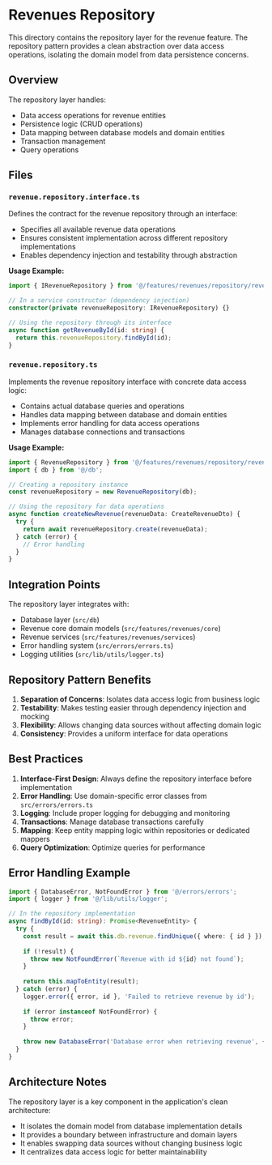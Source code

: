 # Revenues Repository

This directory contains the repository layer for the revenue feature. The repository pattern provides a clean abstraction over data access operations, isolating the domain model from data persistence concerns.

## Overview

The repository layer handles:
- Data access operations for revenue entities
- Persistence logic (CRUD operations)
- Data mapping between database models and domain entities
- Transaction management
- Query operations

## Files

### `revenue.repository.interface.ts`

Defines the contract for the revenue repository through an interface:

- Specifies all available revenue data operations
- Ensures consistent implementation across different repository implementations
- Enables dependency injection and testability through abstraction

**Usage Example:**
```typescript
import { IRevenueRepository } from '@/features/revenues/repository/revenue.repository.interface';

// In a service constructor (dependency injection)
constructor(private revenueRepository: IRevenueRepository) {}

// Using the repository through its interface
async function getRevenueById(id: string) {
  return this.revenueRepository.findById(id);
}
```

### `revenue.repository.ts`

Implements the revenue repository interface with concrete data access logic:

- Contains actual database queries and operations
- Handles data mapping between database and domain entities
- Implements error handling for data access operations
- Manages database connections and transactions

**Usage Example:**
```typescript
import { RevenueRepository } from '@/features/revenues/repository/revenue.repository';
import { db } from '@/db';

// Creating a repository instance
const revenueRepository = new RevenueRepository(db);

// Using the repository for data operations
async function createNewRevenue(revenueData: CreateRevenueDto) {
  try {
    return await revenueRepository.create(revenueData);
  } catch (error) {
    // Error handling
  }
}
```

## Integration Points

The repository layer integrates with:
- Database layer (`src/db`)
- Revenue core domain models (`src/features/revenues/core`)
- Revenue services (`src/features/revenues/services`)
- Error handling system (`src/errors/errors.ts`)
- Logging utilities (`src/lib/utils/logger.ts`)

## Repository Pattern Benefits

1. **Separation of Concerns**: Isolates data access logic from business logic
2. **Testability**: Makes testing easier through dependency injection and mocking
3. **Flexibility**: Allows changing data sources without affecting domain logic
4. **Consistency**: Provides a uniform interface for data operations

## Best Practices

1. **Interface-First Design**: Always define the repository interface before implementation
2. **Error Handling**: Use domain-specific error classes from `src/errors/errors.ts`
3. **Logging**: Include proper logging for debugging and monitoring
4. **Transactions**: Manage database transactions carefully
5. **Mapping**: Keep entity mapping logic within repositories or dedicated mappers
6. **Query Optimization**: Optimize queries for performance

## Error Handling Example

```typescript
import { DatabaseError, NotFoundError } from '@/errors/errors';
import { logger } from '@/lib/utils/logger';

// In the repository implementation
async findById(id: string): Promise<RevenueEntity> {
  try {
    const result = await this.db.revenue.findUnique({ where: { id } });
    
    if (!result) {
      throw new NotFoundError(`Revenue with id ${id} not found`);
    }
    
    return this.mapToEntity(result);
  } catch (error) {
    logger.error({ error, id }, 'Failed to retrieve revenue by id');
    
    if (error instanceof NotFoundError) {
      throw error;
    }
    
    throw new DatabaseError('Database error when retrieving revenue', { cause: error });
  }
}
```

## Architecture Notes

The repository layer is a key component in the application's clean architecture:

- It isolates the domain model from database implementation details
- It provides a boundary between infrastructure and domain layers
- It enables swapping data sources without changing business logic
- It centralizes data access logic for better maintainability
